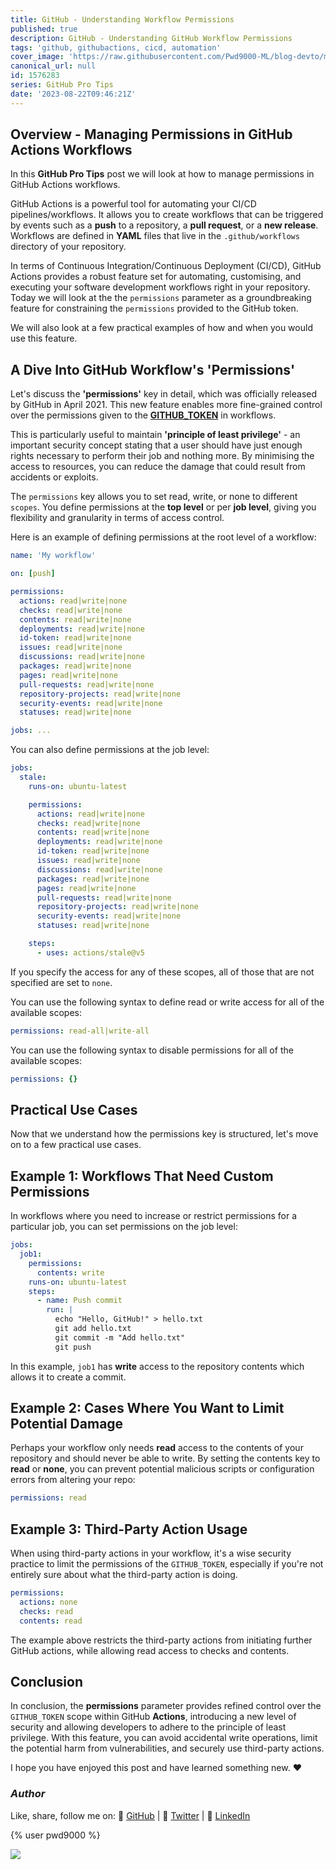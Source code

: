 ```yaml
---
title: GitHub - Understanding Workflow Permissions
published: true
description: GitHub - Understanding GitHub Workflow Permissions
tags: 'github, githubactions, cicd, automation'
cover_image: 'https://raw.githubusercontent.com/Pwd9000-ML/blog-devto/main/posts/2023/GitHub-Workflow-Permissions/assets/main-gh-tips.png'
canonical_url: null
id: 1576283
series: GitHub Pro Tips
date: '2023-08-22T09:46:21Z'
---
```


## Overview - Managing Permissions in GitHub Actions Workflows

In this **GitHub Pro Tips** post we will look at how to manage permissions in GitHub Actions workflows.

GitHub Actions is a powerful tool for automating your CI/CD pipelines/workflows. It allows you to create workflows that can be triggered by events such as a **push** to a repository, a **pull request**, or a **new release**. Workflows are defined in **YAML** files that live in the `.github/workflows` directory of your repository.

In terms of Continuous Integration/Continuous Deployment (CI/CD), GitHub Actions provides a robust feature set for automating, customising, and executing your software development workflows right in your repository. Today we will look at the the `permissions` parameter as a groundbreaking feature for constraining the `permissions` provided to the GitHub token.

We will also look at a few practical examples of how and when you would use this feature.

## A Dive Into GitHub Workflow's 'Permissions'

Let's discuss the **'permissions'** key in detail, which was officially released by GitHub in April 2021. This new feature enables more fine-grained control over the permissions given to the **[GITHUB_TOKEN](https://docs.github.com/en/actions/security-guides/automatic-token-authentication#about-the-github_token-secret)** in workflows.

This is particularly useful to maintain **'principle of least privilege'** - an important security concept stating that a user should have just enough rights necessary to perform their job and nothing more. By minimising the access to resources, you can reduce the damage that could result from accidents or exploits.

The `permissions` key allows you to set read, write, or none to different `scopes`. You define permissions at the **top level** or per **job level**, giving you flexibility and granularity in terms of access control.

Here is an example of defining permissions at the root level of a workflow:

```yaml
name: 'My workflow'

on: [push]

permissions:
  actions: read|write|none
  checks: read|write|none
  contents: read|write|none
  deployments: read|write|none
  id-token: read|write|none
  issues: read|write|none
  discussions: read|write|none
  packages: read|write|none
  pages: read|write|none
  pull-requests: read|write|none
  repository-projects: read|write|none
  security-events: read|write|none
  statuses: read|write|none

jobs: ...
```

You can also define permissions at the job level:

```yaml
jobs:
  stale:
    runs-on: ubuntu-latest

    permissions:
      actions: read|write|none
      checks: read|write|none
      contents: read|write|none
      deployments: read|write|none
      id-token: read|write|none
      issues: read|write|none
      discussions: read|write|none
      packages: read|write|none
      pages: read|write|none
      pull-requests: read|write|none
      repository-projects: read|write|none
      security-events: read|write|none
      statuses: read|write|none

    steps:
      - uses: actions/stale@v5
```

If you specify the access for any of these scopes, all of those that are not specified are set to `none`.

You can use the following syntax to define read or write access for all of the available scopes:

```yaml
permissions: read-all|write-all
```

You can use the following syntax to disable permissions for all of the available scopes:

```yaml
permissions: {}
```

## Practical Use Cases

Now that we understand how the permissions key is structured, let's move on to a few practical use cases.

## Example 1: Workflows That Need Custom Permissions

In workflows where you need to increase or restrict permissions for a particular job, you can set permissions on the job level:

```yaml
jobs:
  job1:
    permissions:
      contents: write
    runs-on: ubuntu-latest
    steps:
      - name: Push commit
        run: |
          echo "Hello, GitHub!" > hello.txt
          git add hello.txt
          git commit -m "Add hello.txt"
          git push
```

In this example, `job1` has **write** access to the repository contents which allows it to create a commit.

## Example 2: Cases Where You Want to Limit Potential Damage

Perhaps your workflow only needs **read** access to the contents of your repository and should never be able to write. By setting the contents key to **read** or **none**, you can prevent potential malicious scripts or configuration errors from altering your repo:

```yaml
permissions: read
```

## Example 3: Third-Party Action Usage

When using third-party actions in your workflow, it's a wise security practice to limit the permissions of the `GITHUB_TOKEN`, especially if you're not entirely sure about what the third-party action is doing.

```yaml
permissions:
  actions: none
  checks: read
  contents: read
```

The example above restricts the third-party actions from initiating further GitHub actions, while allowing read access to checks and contents.

## Conclusion

In conclusion, the **permissions** parameter provides refined control over the `GITHUB_TOKEN` scope within GitHub **Actions**, introducing a new level of security and allowing developers to adhere to the principle of least privilege. With this feature, you can avoid accidental write operations, limit the potential harm from vulnerabilities, and securely use third-party actions.

I hope you have enjoyed this post and have learned something new. :heart:

### _Author_

Like, share, follow me on: :octopus: [GitHub](https://github.com/Pwd9000-ML) | :penguin: [Twitter](https://twitter.com/pwd9000) | :space_invader: [LinkedIn](https://www.linkedin.com/in/marcel-l-61b0a96b/)

{% user pwd9000 %}

<a href="https://www.buymeacoffee.com/pwd9000"><img src="https://img.buymeacoffee.com/button-api/?text=Buy me a coffee&emoji=&slug=pwd9000&button_colour=FFDD00&font_colour=000000&font_family=Cookie&outline_colour=000000&coffee_colour=ffffff"></a>
